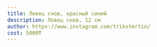 ```yaml
---
title: Ловец снов, красный синий
description: Ловец снов, 12 см
author: https://www.instagram.com/trikstertin/
cost: 5000₸
---
```

